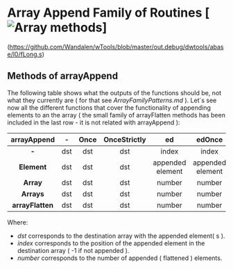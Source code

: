 # Array Append Family of Routines [![Array methods](https://travis-ci.org/Wandalen/wTools.svg?branch=master)]
(https://github.com/Wandalen/wTools/blob/master/out.debug/dwtools/abase/l0/fLong.s)

## Methods of arrayAppend

  The following table shows what the outputs of the functions should be, not what they currently are ( for that see
  *ArrayFamilyPatterns.md* ).
  Let´s see now all the different functions that cover the functionality of appending elements to an the array
  ( the small family of arrayFlatten methods has been included in the last row - it is not related with arrayAppend ):

  | **arrayAppend** | **-** | **Once** | **OnceStrictly** | **ed** | **edOnce** | **edOnceStrictly** |
  | :---: | :---: | :---: | :---: | :---: | :---: | :---: |
  | **-** | dst | dst | dst | index | index | index |
  | **Element** | dst | dst | dst | appended element | appended element | appended element |
  | **Array** | dst | dst | dst | number | number | number |
  | **Arrays** | dst | dst | dst | number | number | number |
  | **arrayFlatten** | dst | dst | dst | number | number | number |

  Where:
  - *dst* corresponds to the destination array with the appended element( s ).
  - *index* corresponds to the position of the appended element in the destination array ( -1 if not appended ).
  - *number* corresponds to the number of appended ( flattened ) elements.
